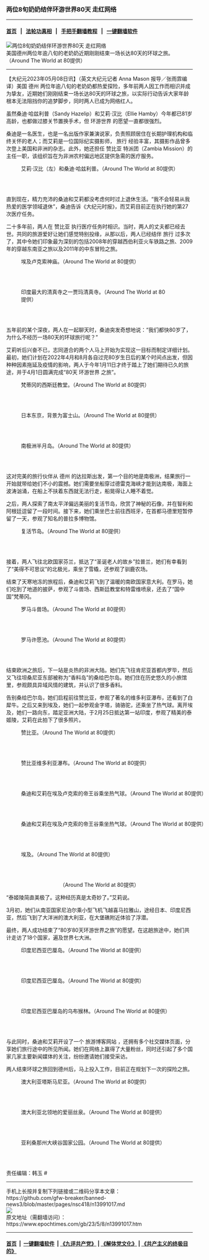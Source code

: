 ### 两位8旬奶奶结伴环游世界80天 走红网络
------------------------

#### [首页](https://github.com/gfw-breaker/banned-news3/blob/master/README.md) &nbsp;&nbsp;|&nbsp;&nbsp; [法轮功真相](https://github.com/begood0513/basic/blob/master/README.md)  &nbsp;&nbsp;|&nbsp;&nbsp; [手把手翻墙教程](https://github.com/gfw-breaker/guides/wiki)  &nbsp;&nbsp;|&nbsp;&nbsp; [一键翻墙软件](https://github.com/gfw-breaker/nogfw/blob/master/README.md)  



<div><img alt="两位8旬奶奶结伴环游世界80天 走红网络" class="attachment-djy_600_400 size-djy_600_400 wp-post-image" src="https://i.epochtimes.com/assets/uploads/2023/05/id13991051-et-web-SandraSandyHazelip-EleanorEllieHamby-1200x720-600x400.jpg"/>
<div class="caption">
 美国德州两位年逾八旬的老奶奶近期刚刚结束一场长达80天的环球之旅。（Around The World at 80提供）
</div></div><hr/>


<div><p>
 【大纪元2023年05月08日讯】（英文大纪元记者
 <ok href="https://www.theepochtimes.com/two-81-year-old-grandmas-just-returned-home-after-an-80-day-world-tour-are-planning-their-next-adventure_5208155.html">
  Anna Mason
 </ok>
 报导／张雨霏编译）美国
 <ok href="https://www.epochtimes.com/gb/tag/%E5%BE%B7%E5%B7%9E.html">
  德州
 </ok>
 两位年逾八旬的老奶奶都热爱探险，多年前两人因工作而相识并成为挚友，近期她们刚刚结束一场长达80天的环球之旅，以实际行动告诉大家年龄根本无法阻挡你的追梦脚步，同时两人已成为网络红人。
</p>
<p>
 虽然桑迪‧哈兹利普（Sandy Hazelip）和艾莉‧汉比（Ellie Hamby）今年都已81岁高龄，也都做过膝关节置换手术，但
 <ok href="https://www.epochtimes.com/gb/tag/%E7%8E%AF%E6%B8%B8%E4%B8%96%E7%95%8C.html">
  环游世界
 </ok>
 的愿望一直都很强烈。
</p>
<p>
 桑迪是一名医生，也是一名出版作家兼演说家，负责照顾居住在长期护理机构和临终关怀的老人；而艾莉是一位国际纪实摄影师，
 <ok href="https://www.epochtimes.com/gb/tag/%E6%97%85%E8%A1%8C.html">
  旅行
 </ok>
 经验丰富，其摄影作品曾多次登上美国和非洲的杂志。此外，她还担任
 <ok href="https://www.epochtimes.com/gb/tag/%E8%B5%9E%E6%AF%94%E4%BA%9A.html">
  赞比亚
 </ok>
 特派团（Zambia Mission）的主任一职，该组织旨在为非洲农村偏远地区提供急需的医疗服务。
</p>
<figure aria-describedby="caption-attachment-13991029" class="wp-caption aligncenter" id="attachment_13991029" style="width: 499px">
 <ok href="https://i.epochtimes.com/assets/uploads/2023/05/id13991029-sandy-ellie-80-days-around-world-81-years-old-bestfriend1.jpg" target="_blank">
  <img alt="" class="wp-image-13991029" src="https://i.epochtimes.com/assets/uploads/2023/05/id13991029-sandy-ellie-80-days-around-world-81-years-old-bestfriend1.jpg"/>
 </ok>
 <br/><figcaption class="wp-caption-text" id="caption-attachment-13991029">
  艾莉‧汉比（左）和桑迪‧哈兹利普。（Around The World at 80提供）
 </figcaption><br/>
</figure><br/>
<p>
 直到现在，精力充沛的桑迪和艾莉都没考虑何时过上退休生活。“我不会轻易从我热爱的医学领域退休”，桑迪告诉《大纪元时报》，而艾莉目前正在执行她的第27次医疗任务。
</p>
<p>
 二十多年前，两人在
 <ok href="https://www.epochtimes.com/gb/tag/%E8%B5%9E%E6%AF%94%E4%BA%9A.html">
  赞比亚
 </ok>
 执行医疗任务时相识。当时，两人的丈夫都已经去世。共同的旅游爱好让她们感觉特别投缘，从那以后，两人已经结伴
 <ok href="https://www.epochtimes.com/gb/tag/%E6%97%85%E8%A1%8C.html">
  旅行
 </ok>
 过多次了，其中令她们印象最为深刻的包括2008年的穿越西伯利亚火车铁路之旅、2009年的穿越东南亚之旅以及2011年的中东冒险之旅。
</p>
<figure aria-describedby="caption-attachment-13991039" class="wp-caption aligncenter" id="attachment_13991039" style="width: 400px">
 <ok href="https://i.epochtimes.com/assets/uploads/2023/05/id13991039-sandy-ellie-80-days-around-world-81-years-old-bestfriend16.jpeg" target="_blank">
  <img alt="" class="wp-image-13991039" src="https://i.epochtimes.com/assets/uploads/2023/05/id13991039-sandy-ellie-80-days-around-world-81-years-old-bestfriend16.jpeg"/>
 </ok>
 <br/><figcaption class="wp-caption-text" id="caption-attachment-13991039">
  埃及卢克索神庙。（Around The World at 80提供）
 </figcaption><br/>
</figure><br/>
<figure aria-describedby="caption-attachment-13991042" class="wp-caption aligncenter" id="attachment_13991042" style="width: 401px">
 <ok href="https://i.epochtimes.com/assets/uploads/2023/05/id13991042-sandy-ellie-80-days-around-world-81-years-old-bestfriend21.jpeg" target="_blank">
  <img alt="" class="wp-image-13991042" src="https://i.epochtimes.com/assets/uploads/2023/05/id13991042-sandy-ellie-80-days-around-world-81-years-old-bestfriend21.jpeg"/>
 </ok>
 <br/><figcaption class="wp-caption-text" id="caption-attachment-13991042">
  印度最大的清真寺之一贾玛清真寺。（Around The World at 80提供）
 </figcaption><br/>
</figure><br/>
<p>
 五年前的某个深夜，两人在一起聊天时，桑迪突发奇想地说：“我们都快80岁了，为什么不经历一场80天的环球旅行呢？”
</p>
<p>
 艾莉听后兴奋不已，志同道合的两个人马上开始为实现这一目标而制定详细计划。最初，她们计划在2022年4月和8月各自过完80岁生日后的某个时间点出发，但因种种因素拖延及疫情的影响，两人于今年1月11日才终于踏上了她们期待已久的旅途，并于4月1日圆满完成“80天
 <ok href="https://www.epochtimes.com/gb/tag/%E7%8E%AF%E6%B8%B8%E4%B8%96%E7%95%8C.html">
  环游世界
 </ok>
 之旅”。
</p>
<figure aria-describedby="caption-attachment-13991034" class="wp-caption aligncenter" id="attachment_13991034" style="width: 600px">
 <ok href="https://i.epochtimes.com/assets/uploads/2023/05/id13991034-sandy-ellie-80-days-around-world-81-years-old-bestfriend8.jpeg" target="_blank">
  <img alt="" class="wp-image-13991034" src="https://i.epochtimes.com/assets/uploads/2023/05/id13991034-sandy-ellie-80-days-around-world-81-years-old-bestfriend8.jpeg"/>
 </ok>
 <br/><figcaption class="wp-caption-text" id="caption-attachment-13991034">
  梵蒂冈的西斯廷教堂。（Around The World at 80提供）
 </figcaption><br/>
</figure><br/>
<figure aria-describedby="caption-attachment-13991038" class="wp-caption aligncenter" id="attachment_13991038" style="width: 600px">
 <ok href="https://i.epochtimes.com/assets/uploads/2023/05/id13991038-sandy-ellie-80-days-around-world-81-years-old-bestfriend15.jpg" target="_blank">
  <img alt="" class="wp-image-13991038" src="https://i.epochtimes.com/assets/uploads/2023/05/id13991038-sandy-ellie-80-days-around-world-81-years-old-bestfriend15.jpg"/>
 </ok>
 <br/><figcaption class="wp-caption-text" id="caption-attachment-13991038">
  日本东京，背景为富士山。（Around The World at 80提供）
 </figcaption><br/>
</figure><br/>
<figure aria-describedby="caption-attachment-13991031" class="wp-caption aligncenter" id="attachment_13991031" style="width: 600px">
 <ok href="https://i.epochtimes.com/assets/uploads/2023/05/id13991031-sandy-ellie-80-days-around-world-81-years-old-bestfriend4.jpeg" target="_blank">
  <img alt="" class="wp-image-13991031" src="https://i.epochtimes.com/assets/uploads/2023/05/id13991031-sandy-ellie-80-days-around-world-81-years-old-bestfriend4.jpeg"/>
 </ok>
 <br/><figcaption class="wp-caption-text" id="caption-attachment-13991031">
  南极洲半月岛。（Around The World at 80提供）
 </figcaption><br/>
</figure><br/>
<p>
 这对完美的旅行伙伴从
 <ok href="https://www.epochtimes.com/gb/tag/%E5%BE%B7%E5%B7%9E.html">
  德州
 </ok>
 的达拉斯出发，第一个目的地是南极洲，结果旅行一开始就带给她们不小的震撼。她们需要坐船穿过德雷克海峡才能到达南极，海面上波涛汹涌，在船上不扶着东西就无法行走，船晃得让人睡不着觉。
</p>
<p>
 之后，两人探索了南太平洋偏远美丽的复活节岛，欣赏了神秘的石像，并在智利和阿根廷逗留了一段时间。接下来，她们乘坐巴士前往西班牙，在首都马德里短暂停留了一天，参观了知名的普拉多博物馆。
</p>
<figure aria-describedby="caption-attachment-13991030" class="wp-caption aligncenter" id="attachment_13991030" style="width: 450px">
 <ok href="https://i.epochtimes.com/assets/uploads/2023/05/id13991030-sandy-ellie-80-days-around-world-81-years-old-bestfriend3.jpeg" target="_blank">
  <img alt="" class="wp-image-13991030" src="https://i.epochtimes.com/assets/uploads/2023/05/id13991030-sandy-ellie-80-days-around-world-81-years-old-bestfriend3.jpeg"/>
 </ok>
 <br/><figcaption class="wp-caption-text" id="caption-attachment-13991030">
  复活节岛。（Around The World at 80提供）
 </figcaption><br/>
</figure><br/>
<p>
 接着，两人飞往北欧国家芬兰，抵达了“圣诞老人的故乡”拉普兰，她们有幸看到了“美得不可思议”的北极光，乘坐了雪橇，还参观了驯鹿农场。
</p>
<p>
 结束了天寒地冻的旅程后，桑迪和艾莉飞到了温暖的南欧国家意大利。在罗马，她们吃到了地道的披萨，参观了斗兽场、西斯廷教堂和特雷维喷泉，还去了“国中国”梵蒂冈。
</p>
<figure aria-describedby="caption-attachment-13991032" class="wp-caption aligncenter" id="attachment_13991032" style="width: 450px">
 <ok href="https://i.epochtimes.com/assets/uploads/2023/05/id13991032-sandy-ellie-80-days-around-world-81-years-old-bestfriend5.jpeg" target="_blank">
  <img alt="" class="wp-image-13991032" src="https://i.epochtimes.com/assets/uploads/2023/05/id13991032-sandy-ellie-80-days-around-world-81-years-old-bestfriend5.jpeg"/>
 </ok>
 <br/><figcaption class="wp-caption-text" id="caption-attachment-13991032">
  罗马斗兽场。（Around The World at 80提供）
 </figcaption><br/>
</figure><br/>
<figure aria-describedby="caption-attachment-13991033" class="wp-caption aligncenter" id="attachment_13991033" style="width: 449px">
 <ok href="https://i.epochtimes.com/assets/uploads/2023/05/id13991033-sandy-ellie-80-days-around-world-81-years-old-bestfriend7.jpeg" target="_blank">
  <img alt="" class="wp-image-13991033" src="https://i.epochtimes.com/assets/uploads/2023/05/id13991033-sandy-ellie-80-days-around-world-81-years-old-bestfriend7.jpeg"/>
 </ok>
 <br/><figcaption class="wp-caption-text" id="caption-attachment-13991033">
  罗马许愿池。（Around The World at 80提供）
 </figcaption><br/>
</figure><br/>
<p>
 结束欧洲之旅后，下一站是炎热的非洲大陆。她们先飞往肯尼亚首都内罗毕，然后又飞往坦桑尼亚东部被称为“香料岛”的桑给巴尔岛。她们住在历史悠久的小旅馆里，参观颇具异域风情的建筑，并认识了很多香料。
</p>
<p>
 告别桑给巴尔岛，她们启程前往赞比亚，参观了著名的维多利亚瀑布，还看到了白犀牛。之后又来到埃及，她们一起参观金字塔，骑骆驼，还乘坐了热气球。离开埃及，她们一路向东，踏足亚洲大陆，于2月25日抵达第一站印度，参观了精美的泰姬陵，艾莉在此拍下了很多照片。
</p>
<figure aria-describedby="caption-attachment-13991037" class="wp-caption aligncenter" id="attachment_13991037" style="width: 600px">
 <ok href="https://i.epochtimes.com/assets/uploads/2023/05/id13991037-sandy-ellie-80-days-around-world-81-years-old-bestfriend13.jpeg" target="_blank">
  <img alt="" class="wp-image-13991037" src="https://i.epochtimes.com/assets/uploads/2023/05/id13991037-sandy-ellie-80-days-around-world-81-years-old-bestfriend13.jpeg"/>
 </ok>
 <br/><figcaption class="wp-caption-text" id="caption-attachment-13991037">
  赞比亚。（Around The World at 80提供）
 </figcaption><br/>
</figure><br/>
<figure aria-describedby="caption-attachment-13991035" class="wp-caption aligncenter" id="attachment_13991035" style="width: 601px">
 <ok href="https://i.epochtimes.com/assets/uploads/2023/05/id13991035-sandy-ellie-80-days-around-world-81-years-old-bestfriend10.jpeg" target="_blank">
  <img alt="" class="wp-image-13991035" src="https://i.epochtimes.com/assets/uploads/2023/05/id13991035-sandy-ellie-80-days-around-world-81-years-old-bestfriend10.jpeg"/>
 </ok>
 <br/><figcaption class="wp-caption-text" id="caption-attachment-13991035">
  赞比亚维多利亚瀑布。（Around The World at 80提供）
 </figcaption><br/>
</figure><br/>
<figure aria-describedby="caption-attachment-13991040" class="wp-caption aligncenter" id="attachment_13991040" style="width: 600px">
 <ok href="https://i.epochtimes.com/assets/uploads/2023/05/id13991040-sandy-ellie-80-days-around-world-81-years-old-bestfriend17.jpeg" target="_blank">
  <img alt="" class="wp-image-13991040" src="https://i.epochtimes.com/assets/uploads/2023/05/id13991040-sandy-ellie-80-days-around-world-81-years-old-bestfriend17.jpeg"/>
 </ok>
 <br/><figcaption class="wp-caption-text" id="caption-attachment-13991040">
  桑迪和艾莉在埃及卢克索的帝王谷乘坐热气球。（Around The World at 80提供）
 </figcaption><br/>
</figure><br/>
<figure aria-describedby="caption-attachment-13991041" class="wp-caption aligncenter" id="attachment_13991041" style="width: 601px">
 <ok href="https://i.epochtimes.com/assets/uploads/2023/05/id13991041-sandy-ellie-80-days-around-world-81-years-old-bestfriend18.jpeg" target="_blank">
  <img alt="" class="wp-image-13991041" src="https://i.epochtimes.com/assets/uploads/2023/05/id13991041-sandy-ellie-80-days-around-world-81-years-old-bestfriend18.jpeg"/>
 </ok>
 <br/><figcaption class="wp-caption-text" id="caption-attachment-13991041">
  桑迪和艾莉在埃及卢克索的帝王谷乘坐热气球。（Around The World at 80提供）
 </figcaption><br/>
</figure><br/>
<figure aria-describedby="caption-attachment-13991050" class="wp-caption aligncenter" id="attachment_13991050" style="width: 599px">
 <ok href="https://i.epochtimes.com/assets/uploads/2023/05/id13991050-sandy-ellie-80-days-around-world-81-years-old-bestfriend31.jpeg" target="_blank">
  <img alt="" class="wp-image-13991050" src="https://i.epochtimes.com/assets/uploads/2023/05/id13991050-sandy-ellie-80-days-around-world-81-years-old-bestfriend31.jpeg"/>
 </ok>
 <br/><figcaption class="wp-caption-text" id="caption-attachment-13991050">
  埃及。（Around The World at 80提供）
 </figcaption><br/>
</figure><br/>
<p>
 <center>
 </center>
 <p style="text-align: center;">
  （Around The World at 80提供）
 </p>
 <p>
  “泰姬陵简直美极了。这种经历真是太奇妙了。”艾莉说。
 </p>
 <p>
  3月初，她们从南亚国家尼泊尔乘小型飞机飞越喜马拉雅山，途经日本、印度尼西亚，然后飞到了大洋洲的澳大利亚，在大堡礁附近体验了浮潜。
 </p>
 <p>
  最终，两人成功结束了“80岁80天环游世界之旅”的愿望。在这趟旅途中，她们共计走访了18个国家，遍及世界七大洲。
 </p>
 <figure aria-describedby="caption-attachment-13991043" class="wp-caption aligncenter" id="attachment_13991043" style="width: 451px">
  <ok href="https://i.epochtimes.com/assets/uploads/2023/05/id13991043-sandy-ellie-80-days-around-world-81-years-old-bestfriend22.jpeg" target="_blank">
   <img alt="" class="wp-image-13991043" src="https://i.epochtimes.com/assets/uploads/2023/05/id13991043-sandy-ellie-80-days-around-world-81-years-old-bestfriend22.jpeg"/>
  </ok>
  <br/><figcaption class="wp-caption-text" id="caption-attachment-13991043">
   印度尼西亚巴厘岛。（Around The World at 80提供）
  </figcaption><br/>
 </figure><br/>
 <figure aria-describedby="caption-attachment-13991045" class="wp-caption aligncenter" id="attachment_13991045" style="width: 450px">
  <ok href="https://i.epochtimes.com/assets/uploads/2023/05/id13991045-sandy-ellie-80-days-around-world-81-years-old-bestfriend24.jpeg" target="_blank">
   <img alt="" class="wp-image-13991045" src="https://i.epochtimes.com/assets/uploads/2023/05/id13991045-sandy-ellie-80-days-around-world-81-years-old-bestfriend24.jpeg"/>
  </ok>
  <br/><figcaption class="wp-caption-text" id="caption-attachment-13991045">
   印度尼西亚巴厘岛。（Around The World at 80提供）
  </figcaption><br/>
 </figure><br/>
 <figure aria-describedby="caption-attachment-13991046" class="wp-caption aligncenter" id="attachment_13991046" style="width: 449px">
  <ok href="https://i.epochtimes.com/assets/uploads/2023/05/id13991046-sandy-ellie-80-days-around-world-81-years-old-bestfriend26.jpg" target="_blank">
   <img alt="" class="wp-image-13991046" src="https://i.epochtimes.com/assets/uploads/2023/05/id13991046-sandy-ellie-80-days-around-world-81-years-old-bestfriend26.jpg"/>
  </ok>
  <br/><figcaption class="wp-caption-text" id="caption-attachment-13991046">
   印度尼西亚巴厘岛的乌布猴林。（Around The World at 80提供）
  </figcaption><br/>
 </figure><br/>
 <p>
  与此同时，桑迪和艾莉开设了一个
  <ok href="https://aroundtheworldat80.com/f/the-journey-continues-to-the-north-pole">
   旅游博客网站
  </ok>
  ，还拥有多个社交媒体页面，分享她们旅行途中的所见所闻。她们在网络上赢得了大量粉丝，同时还引起了多个国家几家主要新闻媒体的关注，纷纷邀请她们接受采访。
 </p>
 <p>
  两人结束环球之旅回到德州后，马上投入工作，目前正在规划下一次的探险之旅。
 </p>
 <figure aria-describedby="caption-attachment-13991048" class="wp-caption aligncenter" id="attachment_13991048" style="width: 449px">
  <ok href="https://i.epochtimes.com/assets/uploads/2023/05/id13991048-sandy-ellie-80-days-around-world-81-years-old-bestfriend29.jpeg" target="_blank">
   <img alt="" class="wp-image-13991048" src="https://i.epochtimes.com/assets/uploads/2023/05/id13991048-sandy-ellie-80-days-around-world-81-years-old-bestfriend29.jpeg"/>
  </ok>
  <br/><figcaption class="wp-caption-text" id="caption-attachment-13991048">
   澳大利亚塔斯马尼亚。（Around The World at 80提供）
  </figcaption><br/>
 </figure><br/>
 <figure aria-describedby="caption-attachment-13991047" class="wp-caption aligncenter" id="attachment_13991047" style="width: 600px">
  <ok href="https://i.epochtimes.com/assets/uploads/2023/05/id13991047-sandy-ellie-80-days-around-world-81-years-old-bestfriend28.jpeg" target="_blank">
   <img alt="" class="wp-image-13991047" src="https://i.epochtimes.com/assets/uploads/2023/05/id13991047-sandy-ellie-80-days-around-world-81-years-old-bestfriend28.jpeg"/>
  </ok>
  <br/><figcaption class="wp-caption-text" id="caption-attachment-13991047">
   澳大利亚北领地的爱丽丝泉。（Around The World at 80提供）
  </figcaption><br/>
 </figure><br/>
 <figure aria-describedby="caption-attachment-13991049" class="wp-caption aligncenter" id="attachment_13991049" style="width: 599px">
  <ok href="https://i.epochtimes.com/assets/uploads/2023/05/id13991049-sandy-ellie-80-days-around-world-81-years-old-bestfriend30.jpeg" target="_blank">
   <img alt="" class="wp-image-13991049" src="https://i.epochtimes.com/assets/uploads/2023/05/id13991049-sandy-ellie-80-days-around-world-81-years-old-bestfriend30.jpeg"/>
  </ok>
  <br/><figcaption class="wp-caption-text" id="caption-attachment-13991049">
   亚利桑那州大峡谷国家公园。（Around The World at 80提供）
  </figcaption><br/>
 </figure><br/>
 <p>
  责任编辑：韩玉 #
 </p>
</p></div>
<hr/>
手机上长按并复制下列链接或二维码分享本文章：<br/>
https://github.com/gfw-breaker/banned-news3/blob/master/pages/nsc418/n13991017.md <br/>
<a href='https://github.com/gfw-breaker/banned-news3/blob/master/pages/nsc418/n13991017.md'><img src='https://github.com/gfw-breaker/banned-news3/blob/master/pages/nsc418/n13991017.md.png'/></a> <br/>
原文地址（需翻墙访问）：https://www.epochtimes.com/gb/23/5/8/n13991017.htm


------------------------
#### [首页](https://github.com/gfw-breaker/banned-news3/blob/master/README.md) &nbsp;|&nbsp; [一键翻墙软件](https://github.com/gfw-breaker/nogfw/blob/master/README.md) &nbsp;| [《九评共产党》](https://github.com/gfw-breaker/9ping.md/blob/master/README.md#九评之一评共产党是什么) | [《解体党文化》](https://github.com/gfw-breaker/jtdwh.md/blob/master/README.md) | [《共产主义的终极目的》](https://github.com/gfw-breaker/gczydzjmd.md/blob/master/README.md)


<img src='http://gfw-breaker.win/banned-news3/pages/nsc418/n13991017.md' width='0px' height='0px'/>